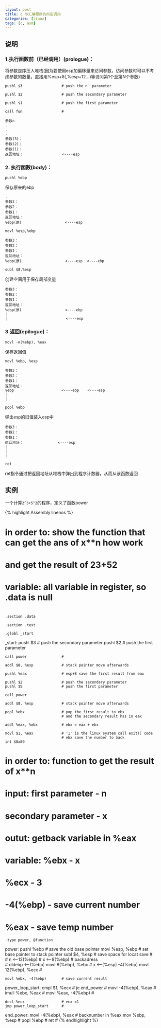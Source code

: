 ```yaml
---
layout: post 
title: c 与汇编程序的约定调用
categories: [linux]
tags: [c, asm]
---
```


## 说明

### 1.执行函数前（已经调用）(prologue)：

将参数逆序压人堆栈(因为要使用esp加偏移量来访问参数，访问参数时可以不考虑参数的数量，直接用%esp+8(,%esp+12...)等访问第1个至第N个参数)

`pushl $3                  # push the n  parameter`

`pushl $2                  # push the secondary parameter`

`pushl $1                  # push the first parameter`

`call fun                  # `
    
    参数n
    .
    .
    .
    参数(3)：
    参数(2)：  
    参数(1)：  
    返回地址：                  <----esp 


### 2. 执行函数(body)：

`pushl %ebp`

保存原来的ebp

    .
    参数3：
    参数2：  
    参数1：
    返回地址：
    %ebp(原)                    <----esp

`movl %esp,%ebp`

    参数3：
    参数2：
    参数1：      
    返回地址：                                            
    %ebp(原)                    <----esp  <----ebp

`subl $8,%esp`

创建空间用于保存局部变量

    参数3：
    参数2：     
    参数1：           
    返回地址：            
    %ebp(原)                    <----ebp        
    |  
    |                           <----esp

### 3.返回(epilogue)：

`movl -n(%ebp), %eax`

保存返回值

`movl %ebp, %esp`

    参数3：
    参数2：  
    参数1：   
    返回地址：  
    %ebp                      <----ebp    <----esp   
    | 
    |

`popl %ebp`

弹出esp的旧值装入esp中

    参数3：
    参数2：  
    参数1：
    返回地址：                <----esp
    | 
    | 
    |

`ret`

ret指令通过把返回地址从堆栈中弹出到程序计数器，从而从该函数返回

## 实例

一个计算`2^3+5^2`的程序，定义了函数power

{% highlight Assembly linenos %}
# in order to: show the function that can get the ans of x**n how work
#              and get the result of 2**3+5**2
#
#
# variable: all variable in register, so .data is null
#           
    
    .section .data

    .section .text

    .globl _start

_start:
    pushl $3                  # push the secondary parameter
    pushl $2                  # push the first parameter

    call power                # 

    addl $8, %esp             # stack pointer move afterwards

    pushl %eax                # esp+8 save the first result from eax

    pushl $2                  # push the secondary parameter
    pushl $5                  # push the first parameter

    call power

    addl $8, %esp             # stack pointer move afterwards

    popl %ebx                 # pop the first result to ebx
                              # and the secondary result has in eax

    addl %eax, %ebx           # ebx = eax + ebx

    movl $1, %eax             # '1' is the linux system call exit() code
                              # ebx save the number to back 
    int $0x80          

#
# in order to: function to get the result of x**n
#
# input: first parameter - n
#        secondary parameter - x
#
# outut: getback variable in %eax
#
# variable: %ebx - x
#           %ecx - 3
#
#           -4(%ebp) -  save current number
#           %eax - save temp number

    .type power, @function
power:
    pushl %ebp                # save the old base pointer
    movl %esp, %ebp           # set base pointer to stack pointer 
    subl $4, %esp             # save space for locat save 
                              #       
                              # n              <--12(%ebp) 
                              # x              <--8(%ebp)
                              # backadress     
                              # oldebp         <--(%ebp)
    movl 8(%ebp), %ebx        # x              <--(%esp) -4(%ebp)
    movl 12(%ebp), %ecx       # 

    movl %ebx, -4(%ebp)       # save current result

power_loop_start:
    cmpl $1, %ecx             # 
    je end_power              #
    movl -4(%ebp), %eax       #
    imull %ebx, %eax          #
    movl %eax, -4(%ebp)       #

    decl %ecx                 # ecx-=1
    jmp power_loop_start      #

end_power:
    movl -4(%ebp), %eax       # backnumber in %eax 
    mov %ebp, %esp            #
    popl %ebp                 # 
    ret                       #
{% endhighlight %}

